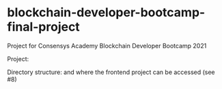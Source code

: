 # blockchain-developer-bootcamp-final-project

Project for Consensys Academy Blockchain Developer Bootcamp 2021

Project: 

Directory structure: and where the frontend project can be accessed (see #8)


